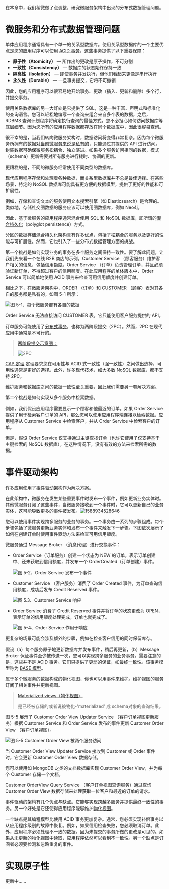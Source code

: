 

在本章中，我们稍微做了点调整，研究微服务架构中出现的分布式数据管理问题。

<a id="microservices-and-the-problem-of-distributed-data-management"></a>

# 微服务和分布式数据管理问题
单体应用程序通常具有一个单一的关系型数据库。使用关系型数据库的一个主要优点是您的应用程序可以使用 [ACID 事务](https://en.wikipedia.org/wiki/ACID)，这些事务提供了以下重要保障：

- **原子性（Atomicity）** — 所作出的更改是原子操作，不可分割
- **一致性（Consistency）** — 数据库的状态始终保持一致
- **隔离性（Isolation）** — 即使事务并发执行，但他们看起来更像是串行执行
- **永久性（Durable）** — 一旦事务提交，它将不可撤销

因此，您的应用程序可以很容易地开始事务、更改（插入、更新和删除）多个行，并提交事务。



使用关系数据库的另一大好处是它提供了 SQL，这是一种丰富、声明式和标准化的查询语言。您可以轻松地编写一个查询来组合来自多个表的数据，之后，RDBMS 查询计划程序将确定执行查询的最佳方式。您不必担心如何访问数据库等底层细节。因为您所有的应用程序数据都存放在同个数据库中，因此很容易查询。



很不幸的是，当我们转向微服务架构时，数据访问将变得非常复杂。因为每个微服务所拥有的数据[对当前微服务来说是私有的](http://microservices.io/patterns/data/database-per-service.html)，只能通过其提供的 API 进行访问。封装数据可确保微服务松耦合、独立演进。如果多个服务访问相同的数据，模式（schema）更新需要对所有服务进行耗时、协调的更新。



更糟糕的是，不同的微服务经常使用不同类型的数据库。

现代应用程序存储和处理着各种数据，而关系型数据库并不总是最佳选择。在某些场景，特定的 NoSQL 数据库可能具有更方便的数据模型，提供了更好的性能和可扩展性。

例如，存储和查询文本的服务使用文本搜索引擎（如 Elasticsearch）是合理的。类似地，存储社交图数据的服务应该可以使用图数据库，例如 Neo4j。

因此，基于微服务的应用程序通常混合使用 SQL 和 NoSQL 数据库，即所谓的[混合持久化](http://martinfowler.com/bliki/PolyglotPersistence.html)（polyglot persistence）方式。



分区的数据存储混合持久化架构具有许多优点，包括了松耦合的服务以及更好的性能与可扩展性。然而，它也引入了一些分布式数据管理方面的挑战。



第一个挑战是如何实现业务的事务在多个服务之间保持一致性。要了解此问题，让我们先来看一个在线 B2B 商店的示例。Customer Service （顾客服务）维护客户相关的信息，包括信用额度。Order Service （订单）负责管理订单，并且必须验证新订单，不得超过客户的信用额度。在此应用程序的单体版本中，Order Service 可以简单地使用 ACID 事务来检查可用信用额度并创建订单。

相比之下，在微服务架构中，ORDER （订单）和 CUSTOMER （顾客）表对其各自的服务都是私有的，如图 5-1 所示：

![图 5-1、每个微服务都有各自的数据](./resources/5-1.png)

Order Service 无法直接访问 CUSTOMER 表。它只能使用客户服务提供的 API。

订单服务可能使用了[分布式事务](https://en.wikipedia.org/wiki/Two-phase_commit_protocol)，也称为两阶段提交（2PC）。然而，2PC 在现代应用中通常是不可行的。

> [两阶段提交示意图：](https://www.jianshu.com/p/18b511c037a9)
>
> ![2PC](resources/3959874-a62eca24aae4a177.png)

[CAP 定理](https://en.wikipedia.org/wiki/CAP_theorem) 定理要求您在可用性与 ACID 式一致性（强一致性）之间做出选择，可用性通常是更好的选择。此外，许多现代技术，如大多数 NoSQL 数据库，都不支持 2PC。

维护服务和数据库之间的数据一致性至关重要，因此我们需要另一套解决方案。



第二个挑战是如何实现从多个服务中检索数据。

例如，我们假设应用程序需要显示一个顾客和他最近的订单。如果 Order Service 提供了用于检索客户订单的 API，那么您可以使用应用程序端连接以检索数据。应用程序从 Customer Service 中检索客户，并从 Order Service 中检索客户的订单。

但是，假设 Order Service 仅支持通过主键查找订单（也许它使用了仅支持基于主键检索的 NoSQL 数据库）。在这种情况下，没有有效的方法来检索所需的数据。

<a id="event-driven-architecture"></a>

# 事件驱动架构
许多应用使用了[事件驱动架构](https://martinfowler.com/eaaDev/EventNarrative.html)作为解决方案。

在此架构中，微服务在发生某些重要事件时发布一个事件，例如更新业务实体时。其他微服务订阅了这些事件，当微服务接收到一个事件时，它可以更新自己的业务实体，这可能导致更多的事件被发布。![1588934528646](resources/1588934528646.png)



您可以使用事件实现跨多服务的业务的事务。一个事务由一系列的步骤组成。每个步骤包括了微服务更新业务实体和发布一个事件来触发下一步骤。下图依次展示了如何在创建订单时使用事件驱动方法来检查可用信用额度。



微服务通过 Message Broker （消息代理）进行交换事件：

- Order Service（订单服务）创建一个状态为 NEW 的订单，表示订单创建中、还未获取到信用额度，并发布一个 OrderCreated（订单创建）事件。

  ![图 5-2、Order Service 发布一个事件](resources/5-2.png)

- Customer Service （客户服务）消费了 Order Created 事件，为订单查询信用额度，成功后发布 Credit Reserved 事件。

  ![图 5.3、Customer Service 响应](resources/5-3.png)

- Order Service 消费了 Credit Reserved 事件并将订单的状态更改为 OPEN，表示订单的信用额度处理完成，订单也就完成了。

  ![图 5-4、Order Service 作用于响应](resources/5-4.png)

更复杂的场景可能会涉及额外的步骤，例如在检查客户信用的同时保留库存。

假设（a）每个服务原子地更新数据库并发布事件，稍后再更新，（b）Message Broker 保证事件至少被传送一次，您可以实现跨多服务的业务事务。需要注意的是，这些并不是 ACID 事务。它们只提供了更弱的保证，如[最终一致性](https://en.wikipedia.org/wiki/Eventual_consistency)。该事务模型称为 [BASE 模型](http://queue.acm.org/detail.cfm?id=1394128)。



属于多个微服务的数据构成的物化视图，你也可以用事件来维护。维护视图的服务订阅了相关事件并更新视图。

> [Materialized views（物化视图）](https://www.cnblogs.com/yuxiaoqi/p/3840262.html)
>
> 是已经被存储的或者说被物化-'materialized' 成 schema对象的查询结果。

图 5-5 展示了 Customer Order View Updater Service （客户订单视图更新服务）根据 Customer Service 和 Order Service 发布的事件更新 Customer Order View （客户订单视图）。

![图 5-5 Customer Order View 被两个服务访问](resources/5-5.png)

当 Customer Order View Updater Service 接收到 Customer 或 Order 事件时，它会更新 Customer Order View 数据存储。

您可以使用如 MongoDB 之类的文档数据库实现 Customer Order View，并为每个 Customer 存储一个文档。

Customer OrderView Query Service （客户订单视图查询服务）通过查询 Customer Order View 数据存储来处理获取一位客户和最近的订单的请求。

事件驱动的架构有几个优点与缺点。它能够实现跨越多服务并提供最终一致性的事务。另一个好处是它还使得应用程序能够维护[物化视图](https://en.wikipedia.org/wiki/Materialized_view)。

一个缺点是其编程模型比使用 ACID 事务更加复杂。通常，您必须实现补偿事务以从应用程序级别的故障中恢复。例如，如果信用检查失败，您必须取消订单。此外，应用程序必须处理不一致的数据。因为未提交的事务所做的更改是可见的。如果从未更新的物化视图中读取，应用程序依然可以看到不一致性。另一个缺点是订阅者必须要检测和忽略重复的事件。

<a id="achieving-atomicity"></a>

# 实现原子性
更新中……
